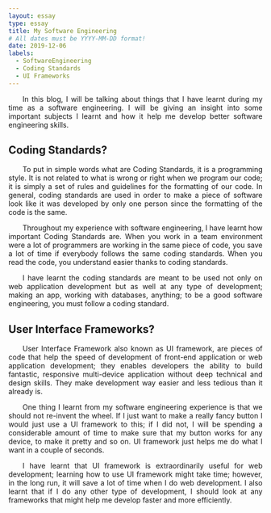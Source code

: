 ```yaml
---
layout: essay
type: essay
title: My Software Engineering
# All dates must be YYYY-MM-DD format!
date: 2019-12-06
labels:
  - SoftwareEngineering
  - Coding Standards
  - UI Frameworks
---
```


<p style=" 
  text-align: justify;
  text-justify: inter-word">
<span style="margin-left:2em"></span>  In this blog, I will be talking about things that I have learnt during my time as a software engineering. I will be giving an insight into some important subjects I learnt and how it help me develop better software engineering skills.
</p>

## Coding Standards?

<p style=" 
  text-align: justify;
  text-justify: inter-word">
<span style="margin-left:2em"></span> To put in simple words what are Coding Standards, it is a programming style. It is not related to what is wrong or right when we program our code; it is simply a set of rules and guidelines for the formatting of our code. In general, coding standards are used in order to make a piece of software look like it was developed by only one person since the formatting of the code is the same.
</p>

<p style=" 
  text-align: justify;
  text-justify: inter-word">
<span style="margin-left:2em"></span> Throughout my experience with software engineering, I have learnt how important Coding Standards are. When you work in a team environment were a lot of programmers are working in the same piece of code, you save a lot of time if everybody follows the same coding standards. When you read the code, you understand easier thanks to coding standards.
</p>

<p style=" 
  text-align: justify;
  text-justify: inter-word">
<span style="margin-left:2em"></span> I have learnt the coding standards are meant to be used not only on web application development but as well at any type of development; making an app, working with databases, anything; to be a good software engineering, you must follow a coding standard.
</p>

## User Interface Frameworks?

<p style=" 
  text-align: justify;
  text-justify: inter-word">
<span style="margin-left:2em"></span> User Interface Framework also known as UI framework, are pieces of code that help the speed of development of front-end application or web application development; they enables developers the ability to build fantastic, responsive multi-device application without deep technical and design skills. They make development way easier and less tedious than it already is.
</p>

<p style=" 
  text-align: justify;
  text-justify: inter-word">
<span style="margin-left:2em"></span> One thing I learnt from my software engineering experience is that we should not re-invent the wheel. If I just want to make a really fancy button I would just use a UI framework to this; if I did not, I will be spending a considerable amount of time to make sure that my button works for any device, to make it pretty and so on. UI framework just helps me do what I want in a couple of seconds.
</p>

<p style=" 
  text-align: justify;
  text-justify: inter-word">
<span style="margin-left:2em"></span> I have learnt that UI framework is extraordinarily useful for web development; learning how to use UI framework might take time; however, in the long run, it will save a lot of time when I do web development. I also learnt that if I do any other type of development, I should look at any frameworks that might help me develop faster and more efficiently.
</p>




